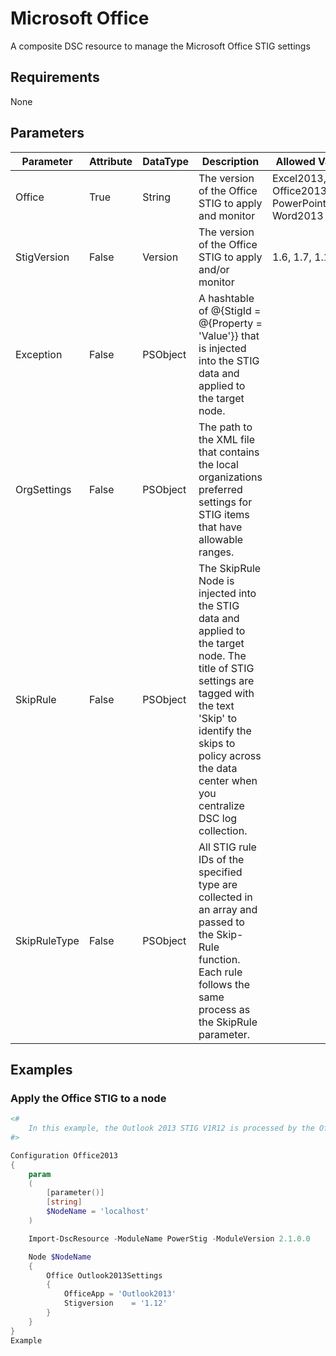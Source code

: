 # Microsoft Office

A composite DSC resource to manage the Microsoft Office STIG settings

## Requirements

None

## Parameters

| Parameter | Attribute | DataType | Description | Allowed Values |
| --------- | --------- | -------- | ----------- | -------------- |
| Office | True | String | The version of the Office STIG to apply and monitor | Excel2013, Office2013, PowerPoint2013, Word2013 |
| StigVersion | False | Version | The version of the Office STIG to apply and/or monitor | 1.6, 1.7, 1.12 |
| Exception | False | PSObject | A hashtable of @{StigId = @{Property = 'Value'}} that is injected into the STIG data and applied to the target node. |  |
| OrgSettings | False | PSObject | The path to the XML file that contains the local organizations preferred settings for STIG items that have allowable ranges. |  |
| SkipRule | False | PSObject | The SkipRule Node is injected into the STIG data and applied to the target node. The title of STIG settings are tagged with the text 'Skip' to identify the skips to policy across the data center when you centralize DSC log collection. |  |
| SkipRuleType | False | PSObject | All STIG rule IDs of the specified type are collected in an array and passed to the Skip-Rule function. Each rule follows the same process as the SkipRule parameter. |  |

## Examples

### Apply the Office STIG to a node

```PowerShell
<#
    In this example, the Outlook 2013 STIG V1R12 is processed by the Office composite resource.
#>

Configuration Office2013
{
    param
    (
        [parameter()]
        [string]
        $NodeName = 'localhost'
    )

    Import-DscResource -ModuleName PowerStig -ModuleVersion 2.1.0.0

    Node $NodeName
    {
        Office Outlook2013Settings
        {
            OfficeApp = 'Outlook2013'
            Stigversion    = '1.12'
        }
    }
}
Example
```
